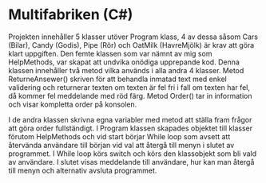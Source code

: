 # Multifabriken (C#)

Projekten innehåller 5 klasser utöver Program klass, 4 av dessa såsom Cars (Bilar), Candy (Godis), Pipe (Rör) och OatMilk (HavreMjölk) är krav att göra klart uppgiften.
Den femte klassen som var nämnt av mig som HelpMethods, var skapat att undvika onödiga upprepande kod. Denna klassen innehåller två metod vilka används i alla andra 4 klasser.
Metod ReturneAnsewer() skriven för att behandla inmatad text med enkel validering och returnerar texten om texten är fel fri i fall om texten har fel, då kommer fel meddelande med röd färg.
Metod Order() tar in information och visar  kompletta order på konsolen.

I de andra klassen skrivna egna variabler med metod att ställa fram frågor att göra order fullständigt.
I Program klassen skapades objektet till klasser förutom HelpMethods och vid start börjar While loop som avsett att återvända användare till början vid val att återgå till menyn i slutet av programmet.
I While loop körs switch och körs den klassobjekt som bli vald av användare.
I slutet visas meddelande till användare, hur kan man återgå till menyn och alternativ avsluta programmet.
